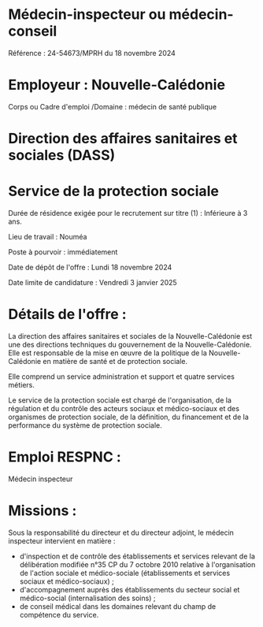 # Médecin-inspecteur ou médecin-conseil

Référence : 24-54673/MPRH du 18 novembre 2024

# Employeur : Nouvelle-Calédonie

Corps ou Cadre d'emploi /Domaine : médecin de santé publique

# Direction des affaires sanitaires et sociales (DASS)

# Service de la protection sociale

Durée de résidence exigée pour le recrutement sur titre (1) : Inférieure à 3 ans.

Lieu de travail : Nouméa

Poste à pourvoir : immédiatement

Date de dépôt de l'offre : Lundi 18 novembre 2024

Date limite de candidature : Vendredi 3 janvier 2025

# Détails de l'offre :

La direction des affaires sanitaires et sociales de la Nouvelle-Calédonie est une des directions techniques du gouvernement de la Nouvelle-Calédonie. Elle est responsable de la mise en œuvre de la politique de la Nouvelle-Calédonie en matière de santé et de protection sociale.

Elle comprend un service administration et support et quatre services métiers.

Le service de la protection sociale est chargé de l'organisation, de la régulation et du contrôle des acteurs sociaux et médico-sociaux et des organismes de protection sociale, de la définition, du financement et de la performance du système de protection sociale.

# Emploi RESPNC :

Médecin inspecteur

# Missions :

Sous la responsabilité du directeur et du directeur adjoint, le médecin inspecteur intervient en matière :

- d'inspection et de contrôle des établissements et services relevant de la délibération modifiée n°35 CP du 7 octobre 2010 relative à l'organisation de l'action sociale et médico-sociale (établissements et services sociaux et médico-sociaux) ;
- d'accompagnement auprès des établissements du secteur social et médico-social (internalisation des soins) ;
- de conseil médical dans les domaines relevant du champ de compétence du service.
